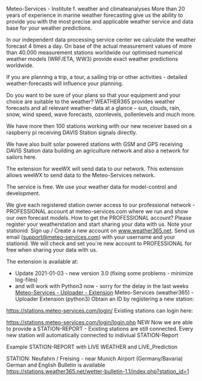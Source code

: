 Meteo-Services - Institute f. weather and climateanalyses
More than 20 years of experience in marine weather forecasting give us the ability to provide you with the most precise and applicable weather service and data base for your weather predictions.

In our independent data processing service center we calculate the weather forecast 4 times a day. On base of the actual measurement values of more than 40.000 measurement stations worldwide our optimised numerical weather models (WRF/ETA, WW3) provide exact weather predictions worldwide.

If you are planning a trip, a tour, a sailing trip or other activities - detailed weather-forecasts will influence your planning.

Do you want to be sure of your plans so that your equipment and your choice are suitable to the weather? WEATHER365 provides weather forecasts and all relevant weather-data at a glance – sun, clouds, rain, snow, wind speed, wave forecasts, ozonlevels, pollenlevels and much more.

We have more then 100 stations working with our new receiver based on a raspberry pi receiving DAVIS Station signals directly.

We have also built solar powered stations with GSM and GPS receiving DAVIS Station data building an agriculture network and also a network for sailors here.

The extension for weeWX will send data to our network. This extension allows weeWX to send data to the Meteo-Services network.

The service is free. We use your weather data for model-control and development.

We give each registered station owner access to our professional network - PROFESSIONAL account at meteo-services.com where we run and show our own forecast models. How to get the PROFESSIONAL account? Please register your weatherstation and start sharing your data with us. Note your stationid. Sign up / Create a new account on www.weather365.net. Send us email (support@meteo-services.com) with your username and your stationid. We will check and set you´re new account to PROFESSIONAL for free when sharing your data with us. 

The extension is available at:

* Update 2021-01-03 - new version 3.0 (fixing some problems - minimize log-files) 
* and will work with Python3 now - sorry for the delay in the last weeks
[Meteo-Services - Uploader - Extension](https://stations.meteo-services.com/wxupdates/EXTENSION/ ) 
Meteo-Services (weather365)  - Uploader Extension (python3) Obtain an ID by registering a new station:

https://stations.meteo-services.com/login/
Existing stations can login here:

https://stations.meteo-services.com/login/login.php
NEW Now we are able to provide a STATION-REPORT - Existing stations are still connected. Every new station will automatically connected to indiviual STATION-Report

Example STATION-REPORT with LIVE WEATHER and LIVE_Prediction

STATION: Neufahrn / Freising - near Munich Airport (Germany/Bavaria) German and English Bulletin is available https://stations.weather365.net/wetter-bulletin-1.1/index.php?station_id=1
